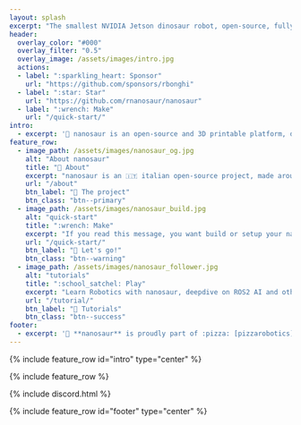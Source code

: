 ```yaml
---
layout: splash
excerpt: "The smallest NVIDIA Jetson dinosaur robot, open-source, fully 3D printable, based on ROS2 & Isaac ROS.<br/> <small>Designed & made by [Raffaello Bonghi](https://rnext.it)</small>"
header:
  overlay_color: "#000"
  overlay_filter: "0.5"
  overlay_image: /assets/images/intro.jpg
  actions:
  - label: ":sparkling_heart: Sponsor"
    url: "https://github.com/sponsors/rbonghi"
  - label: ":star: Star"
    url: "https://github.com/rnanosaur/nanosaur"
  - label: ":wrench: Make"
    url: "/quick-start/"
intro: 
  - excerpt: '🦕 nanosaur is an open-source and 3D printable platform, designed to wandering on your desk. With this platform you can learn the fundamentals of [ROS2](https://www.ros.org/) and NVIDIA [Isaac ROS](https://developer.nvidia.com/isaac-ros-gems) GEMs. Learning how to use AI applied in robotics.'
feature_row:
  - image_path: /assets/images/nanosaur_og.jpg
    alt: "About nanosaur"
    title: "🦕 About"
    excerpt: "nanosaur is an 🇮🇹 italian open-source project, made around NVIDIA Jetson and designed with an active community behind."
    url: "/about"
    btn_label: "📃 The project"
    btn_class: "btn--primary"
  - image_path: /assets/images/nanosaur_build.jpg
    alt: "quick-start"
    title: ":wrench: Make"
    excerpt: "If you read this message, you want build or setup your nanosaur. There is only a button to press and follow the guide!"
    url: "/quick-start/"
    btn_label: "🚧 Let's go!"
    btn_class: "btn--warning"
  - image_path: /assets/images/nanosaur_follower.jpg
    alt: "tutorials"
    title: ":school_satchel: Play"
    excerpt: "Learn Robotics with nanosaur, deepdive on ROS2 AI and other. Follow tutorials and courses to start in this world."
    url: "/tutorial/"
    btn_label: "💯 Tutorials"
    btn_class: "btn--success"
footer: 
  - excerpt: '🦕 **nanosaur** is proudly part of :pizza: [pizzarobotics](https://pizzarobotics.org) community'
---
```


{% include feature_row id="intro" type="center" %}

{% include feature_row %}

{% include discord.html %}

{% include feature_row id="footer" type="center" %}